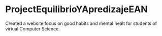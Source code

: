 # ProjectEquilibrioYApredizajeEAN
Created a website focus on good habits and mental healt for students of virtual Computer Science.
